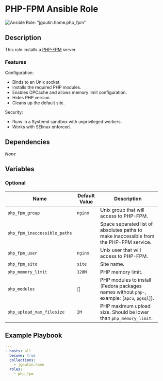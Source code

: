# PHP-FPM Ansible Role

![Ansible Role: "jgoutin.home.php_fpm"](https://github.com/JGoutin/ansible_home/workflows/Ansible%20Role:%20%22jgoutin.home.php_fpm%22/badge.svg)

## Description

This role installs a [PHP-FPM](https://php-fpm.org) server.

### Features

Configuration:
* Binds to an Unix socket.
* Installs the required PHP modules.
* Enables OPCache and allows memory limit configuration.
* Hides PHP version.
* Cleans up the default site.

Security:
* Runs in a Systemd sandbox with unprivileged workers.
* Works with SElinux enforced.

## Dependencies

*None*

## Variables

### Optional

| Name           | Default Value | Description                        |
| -------------- | ------------- | -----------------------------------|
| `php_fpm_group`| `nginx` | Unix group that will access to PHP-FPM.
| `php_fpm_inaccessible_paths`| | Space separated list of absolutes paths to make inaccessible from the PHP-FPM service.
| `php_fpm_user`| `nginx` | Unix user that will access to PHP-FPM.
| `php_fpm_site`| `site` | Site name.
| `php_memory_limit`| `128M` | PHP memory limit.
| `php_modules`| [] | PHP modules to install (Fedora packages names without `php-`, example: [`apcu`, `pgsql`]).
| `php_upload_max_filesize`| `2M` | PHP maximum upload size. Should be lower than `php_memory_limit`.

## Example Playbook

```yaml
---
- hosts: all
  become: true
  collections:
    - jgoutin.home
  roles:
    - php_fpm
```
